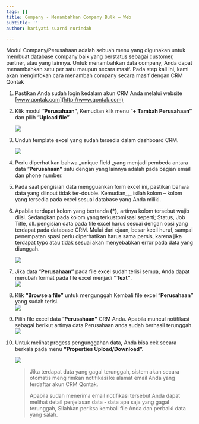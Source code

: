 ```yaml
---
tags: []
title: Company - Menambahkan Company Bulk – Web
subtitle: ''
author: hariyati suarni nurindah

---
```

Modul Company/Perusahaan adalah sebuah menu yang digunakan untuk membuat database company baik yang berstatus sebagai customer, partner, atau yang lainnya. Untuk menambahkan data company, Anda dapat menambahkan satu per satu maupun secara masif. Pada step kali ini, kami akan menginfokan cara menambah company secara masif dengan CRM Qontak

 1. Pastikan Anda sudah login kedalam akun CRM Anda melalui website [www.qontak.com](http://www.qontak.com)
 2. Klik modul “**Perusahaan”,** Kemudian klik menu “**+ Tambah Perusahaan”** dan pilih “**Upload file”**

    ![](/uploads/screencapture-qontak-crm-companies-2021-10-01-09_16_26.png)
 3. Unduh template excel yang sudah tersedia dalam dashboard CRM.

    ![](/uploads/bulkcompany2.PNG)
 4. Perlu diperhatikan bahwa _unique field _yang menjadi pembeda antara data “**Perusahaan”** satu dengan yang lainnya adalah pada bagian email dan phone number.
 5. Pada saat pengisian data mengguankan form excel ini, pastikan bahwa data yang diinput tidak ter-double. Kemudian_,_ isilah kolom – kolom yang tersedia pada excel sesuai database yang Anda miliki.
 6. Apabila terdapat kolom yang bertanda **(*),** artinya kolom tersebut wajib diisi. Sedangkan pada kolom yang terkustomisasi seperti; Status, Job Title, dll. pengisian data pada file excel harus sesuai dengan opsi yang terdapat pada database CRM. Mulai dari ejaan, besar kecil huruf, sampai penempatan spasi perlu diperhatikan harus sama persis, karena jika terdapat typo atau tidak sesuai akan menyebabkan error pada data yang diunggah.

    ![](/uploads/bulkontak4.PNG)
 7. Jika data “**Perusahaan”** pada file excel sudah terisi semua, Anda dapat merubah format pada file excel menjadi **“Text”**.  
    ![](/uploads/bulkontak6.PNG)
 8. Klik **“Browse a file”** untuk mengunggah Kembali file excel “**Perusahaan”** yang sudah terisi.  
    ![](/uploads/bulkcompany3.PNG)
 9. Pilih file excel data “**Perusahaan”** CRM Anda. Apabila muncul notifikasi sebagai berikut artinya data Perusahaan anda sudah berhasil terunggah.  
    ![](/uploads/screencapture-qontak-crm-companies-2021-10-01-09_17_50.png)
10. Untuk melihat progess pengunggahan data, Anda bisa cek secara berkala pada menu **“Properties Upload/Download”.**

    ![](/uploads/screencapture-qontak-crm-uploads-2021-09-29-11_38_34-1.png)

    > Jika terdapat data yang gagal terunggah, sistem akan secara otomatis mengirimkan notifikasi ke alamat email Anda yang terdaftar akun CRM Qontak.
    >
    > Apabila sudah menerima email notifikasi tersebut Anda dapat melihat detail penjelasan data - data apa saja yang gagal terunggah, Silahkan periksa kembali file Anda dan perbaiki data yang salah.